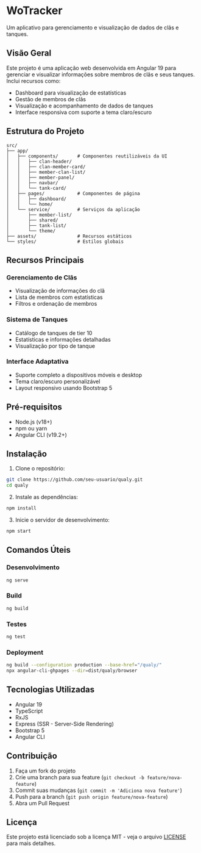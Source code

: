 # WoTracker

Um aplicativo para gerenciamento e visualização de dados de clãs e tanques.

## Visão Geral

Este projeto é uma aplicação web desenvolvida em Angular 19 para gerenciar e visualizar informações sobre membros de clãs e seus tanques. Inclui recursos como:

- Dashboard para visualização de estatísticas
- Gestão de membros de clãs
- Visualização e acompanhamento de dados de tanques
- Interface responsiva com suporte a tema claro/escuro

## Estrutura do Projeto

```
src/
├── app/
│   ├── components/       # Componentes reutilizáveis da UI
│   │   ├── clan-header/
│   │   ├── clan-member-card/
│   │   ├── member-clan-list/
│   │   ├── member-panel/
│   │   ├── navbar/
│   │   └── tank-card/
│   ├── pages/            # Componentes de página
│   │   ├── dashboard/
│   │   └── home/
│   └── service/          # Serviços da aplicação
│       ├── member-list/
│       ├── shared/
│       ├── tank-list/
│       └── theme/
├── assets/               # Recursos estáticos
└── styles/               # Estilos globais
```

## Recursos Principais

### Gerenciamento de Clãs
- Visualização de informações do clã
- Lista de membros com estatísticas
- Filtros e ordenação de membros

### Sistema de Tanques
- Catálogo de tanques de tier 10
- Estatísticas e informações detalhadas
- Visualização por tipo de tanque

### Interface Adaptativa
- Suporte completo a dispositivos móveis e desktop
- Tema claro/escuro personalizável
- Layout responsivo usando Bootstrap 5

## Pré-requisitos

- Node.js (v18+)
- npm ou yarn
- Angular CLI (v19.2+)

## Instalação

1. Clone o repositório:
```bash
git clone https://github.com/seu-usuario/qualy.git
cd qualy
```

2. Instale as dependências:
```bash
npm install
```

3. Inicie o servidor de desenvolvimento:
```bash
npm start
```

## Comandos Úteis

### Desenvolvimento
```bash
ng serve
```

### Build
```bash
ng build
```

### Testes
```bash
ng test
```

### Deployment
```bash
ng build --configuration production --base-href="/qualy/"
npx angular-cli-ghpages --dir=dist/qualy/browser
```

## Tecnologias Utilizadas

- Angular 19
- TypeScript
- RxJS
- Express (SSR - Server-Side Rendering)
- Bootstrap 5
- Angular CLI

## Contribuição

1. Faça um fork do projeto
2. Crie uma branch para sua feature (`git checkout -b feature/nova-feature`)
3. Commit suas mudanças (`git commit -m 'Adiciona nova feature'`)
4. Push para a branch (`git push origin feature/nova-feature`)
5. Abra um Pull Request

## Licença

Este projeto está licenciado sob a licença MIT - veja o arquivo [LICENSE](LICENSE) para mais detalhes.
